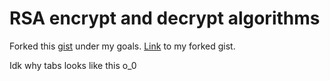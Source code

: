 # RSA encrypt and decrypt algorithms

Forked this [gist](https://gist.github.com/JonCooperWorks/5314103) under my goals. [Link](https://gist.github.com/on3dd/8d4b39a0df9fbc8c02bf2854bbc25f56) to my forked gist.

Idk why tabs looks like this o_0
